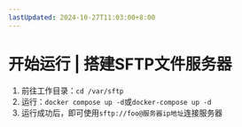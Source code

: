 ```yaml
---
lastUpdated: 2024-10-27T11:03:00+8:00
---
```


# 开始运行 | 搭建SFTP文件服务器

1. 前往工作目录：```cd /var/sftp```
2. 运行：```docker compose up -d```或```docker-compose up -d```
3. 运行成功后，即可使用```sftp://foo@服务器ip地址```连接服务器